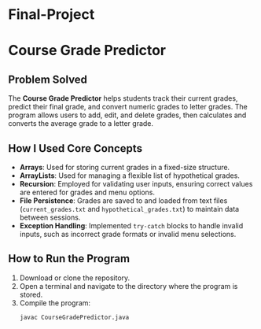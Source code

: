 # Final-Project


# Course Grade Predictor

## Problem Solved
The **Course Grade Predictor** helps students track their current grades, predict their final grade, and convert numeric grades to letter grades. The program allows users to add, edit, and delete grades, then calculates and converts the average grade to a letter grade.

## How I Used Core Concepts

- **Arrays**: Used for storing current grades in a fixed-size structure.
- **ArrayLists**: Used for managing a flexible list of hypothetical grades.
- **Recursion**: Employed for validating user inputs, ensuring correct values are entered for grades and menu options.
- **File Persistence**: Grades are saved to and loaded from text files (`current_grades.txt` and `hypothetical_grades.txt`) to maintain data between sessions.
- **Exception Handling**: Implemented `try-catch` blocks to handle invalid inputs, such as incorrect grade formats or invalid menu selections.

## How to Run the Program

1. Download or clone the repository.
2. Open a terminal and navigate to the directory where the program is stored.
3. Compile the program:
   ```bash
   javac CourseGradePredictor.java

